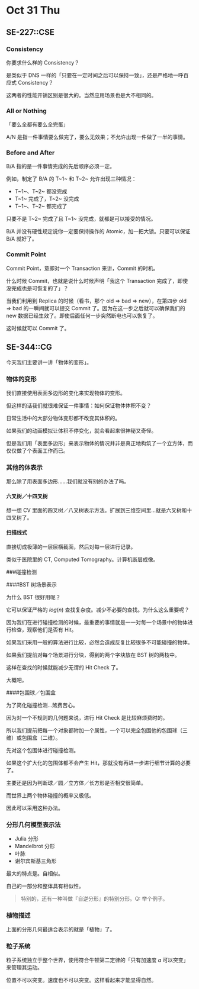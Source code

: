 # Oct 31 Thu

## SE-227::CSE

### Consistency

你要求什么样的 Consistency？

是类似于 DNS 一样的「只要在一定时间之后可以保持一致」，还是严格地一呼百应式 Consistency？

这两者的性能开销区别是很大的。当然应用场景也是大不相同的。

### All or Nothing

「要么全都有要么全完蛋」

A/N 是指一件事情要么做完了，要么无效果；不允许出现一件做了一半的事情。

### Before and After

B/A 指的是一件事情完成的先后顺序必须一定。

例如，制定了 B/A 的 T~1~ 和 T~2~ 允许出现三种情况：

*   T~1~、T~2~ 都没完成
*   T~1~ 完成了，T~2~ 没完成
*   T~1~、T~2~ 都完成了

只要不是 T~2~ 完成了且 T~1~ 没完成，就都是可以接受的情况。

B/A 并没有硬性规定说你一定要保持操作的 Atomic，加一把大锁。只要可以保证 B/A 就好了。

### Commit Point

Commit Point，意即对一个 Transaction 来讲，Commit 的时机。

什么时候 Commit，也就是说什么时候声明「我这个 Transaction 完成了，即使没完成也是可恢复的了」？

当我们利用到 Replica 的时候（看书，那个 old => bad => new），在第四步 old => bad 的一瞬间就可以提交 Commit 了。因为在这一步之后就可以确保我们的 new 数据已经生效了。即使后面任何一步突然断电也可以恢复了。

这时候就可以 Commit 了。

## SE-344::CG

今天我们主要讲一讲「物体的变形」。

### 物体的变形

我们直接使用表面多边形的变化来实现物体的变形。

但这样的话我们就很难保证一件事情：如何保证物体体积不变？

日常生活中的大部分物体变形都不改变其体积的。

如果我们的动画模拟让体积不停变化，就会看起来很神秘又奇怪。

但是我们用「表面多边形」来表示物体的情况并非是真正地构筑了一个立方体，而仅仅做了个表面工作而已。

### 其他的体表示

那么除了用表面多边形……我们就没有别的办法了吗。

#### 六叉树／十四叉树

想一想 CV 里面的四叉树／八叉树表示方法。扩展到三维空间里…就是六叉树和十四叉树了。

#### 扫描线式

直接切成极薄的一层层横截面，然后对每一层进行记录。

类似于医院里的 CT, Computed Tomography。计算机断层成像。

###碰撞检测

####BST 树场景表示

为什么 BST 很好用呢？

它可以保证严格的 $log(n)$ 查找复杂度。减少不必要的查找。为什么这么重要呢？

因为我们在进行碰撞检测的时候，最重要的事情就是一一对每一个场景中的物体进行检查，观察他们是否有 Hit。

如果我们采用一般的算法进行比较，必然会造成反复比较很多不可能碰撞的物体。

如果我们提前对每个场景进行分块，得到的两个字块放在 BST 树的两枝中。

这样在查找的时候就能减少无谓的 Hit Check 了。

大概吧。

####包围球／包围盒

为了简化碰撞检测…煞费苦心。

因为对一个不规则的几何题来说，进行 Hit Check 是比较麻烦费时的。

所以我们提前把每一个对象都附加一个属性，一个可以完全包围他的包围球（三维）或包围盒（二维）。

先对这个包围体进行碰撞检测。

如果这个扩大化的包围体都不会产生 Hit，那就没有再进一步进行细节计算的必要了。

主要还是因为判断球／圆／立方体／长方形是否相交很简单。

而世界上两个物体碰撞的概率又极低。

因此可以采用这种办法。

### 分形几何模型表示法

*   Julia 分形
*   Mandelbrot 分形
*   叶脉
*   谢尔宾斯基三角形

最大的特点是。自相似。

自己的一部分和整体具有相似性。

>   特别的，还有一种叫做『自逆分形』的特别分形。Q: 举个例子。

### 植物描述

上面的分形几何最适合表示的就是「植物」了。

### 粒子系统

粒子系统独立于整个世界，使用符合牛顿第二定律的「只有加速度 $a$ 可以突变」来管理其运动。

位置不可以突变。速度也不可以突变。这样看起来才能显得自然。
